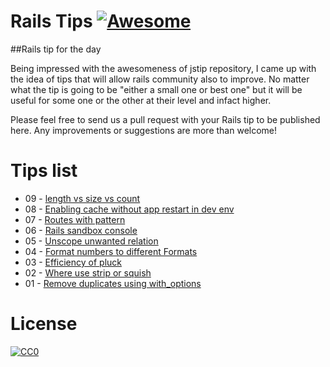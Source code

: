 # Rails Tips [![Awesome](https://cdn.rawgit.com/sindresorhus/awesome/d7305f38d29fed78fa85652e3a63e154dd8e8829/media/badge.svg)](https://github.com/sindresorhus/awesome)

##Rails tip for the day 

Being impressed with the awesomeness of jstip repository, I came up with the idea of tips that will allow rails community also to improve. No matter what the tip is going to be "either a small one or best one" but it will be useful for some one or the other at their level and infact higher. 

Please feel free to send us a pull request with your Rails tip to be published here. Any improvements or suggestions are more than welcome!

# Tips list
- 09 - [length vs size vs count](https://github.com/logeshmallow/rails_tips/blob/master/rails_tip/2016-02-20-length_vs_size_vs_count.md)
- 08 - [Enabling cache without app restart in dev env](https://github.com/logeshmallow/rails_tips/blob/master/rails_tip/2016-02-19-enable_caching_for_develpment_with_command.md)
- 07 - [Routes with pattern](https://github.com/logeshmallow/rails_tips/blob/master/rails_tip/2016-02-18-routes_with_pattern.md)
- 06 - [Rails sandbox console](https://github.com/logeshmallow/rails_tips/blob/master/rails_tip/2016-02-17-rails_console_with_sandbox_mode.md)
- 05 - [Unscope unwanted relation](https://github.com/logeshmallow/rails_tips/blob/master/rails_tip/2016-02-16-unscope_unwanted_relation.md)
- 04 - [Format numbers to different Formats](https://github.com/logeshmallow/rails_tips/blob/master/rails_tip/2016-02-15-formatting_numbers.md)
- 03 - [Efficiency of pluck](https://github.com/logeshmallow/rails_tips/blob/master/rails_tip/2016-02-14-efficiency_of_pluck.md)
- 02 - [Where use strip or squish](https://github.com/logeshmallow/rails_tips/blob/master/rails_tip/2016-02-13-strip-or-squish.md)
- 01 - [Remove duplicates using with_options](https://github.com/logeshmallow/rails_tips/blob/master/rails_tip/2016-02-12-duplicate_remove_with_options.md)

# License
<p xmlns:dct="http://purl.org/dc/terms/" xmlns:vcard="http://www.w3.org/2001/vcard-rdf/3.0#">
  <a rel="license"
     href="http://creativecommons.org/publicdomain/zero/1.0/">
    <img src="http://i.creativecommons.org/p/zero/1.0/88x31.png" style="border-style: none;" alt="CC0" />
  </a>
  <br />
  
